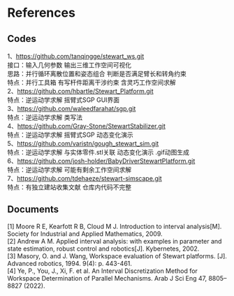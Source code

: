 # References

## Codes

1、<https://github.com/tanqingge/stewart_ws.git>  
接口：输入几何参数 输出三维工作空间可视化  
思路：并行循环离散位置和姿态组合 判断是否满足臂长和转角约束  
特点：并行工具箱 有写杆件距离干涉约束 含灵巧工作空间求解  
2、<https://github.com/hbartle/Stewart_Platform.git>  
特点：逆运动学求解 摇臂式SGP GUI界面  
3、<https://github.com/waleedfarahat/sgp.git>  
特点：逆运动学求解 类写法  
4、<https://github.com/Gray-Stone/StewartStabilizer.git>  
特点：逆运动学求解 摇臂式SGP 动态变化演示  
5、<https://github.com/varistn/gough_stewart_sim.git>  
特点：逆运动学求解 与实体零件.stl关联 动态变化演示 .gif动图生成  
6、<https://github.com/josh-holder/BabyDriverStewartPlatform.git>  
特点：逆运动学求解 可能有剩余工作空间求解  
7、<https://github.com/tdehaeze/stewart-simscape.git>  
特点：有独立建站收集文献 仓库内代码不完整  

## Documents

[1] Moore R E, Kearfott R B, Cloud M J. Introduction to interval analysis[M]. Society for Industrial and
Applied Mathematics, 2009.  
[2] Andrew A M. Applied interval analysis: with examples in parameter and state estimation, robust control
and robotics[J]. Kybernetes, 2002.  
[3] Masory, O. and J. Wang, Workspace evaluation of Stewart platforms. [J]. Advanced robotics, 1994. 9(4):
p. 443-461.  
[4] Ye, P., You, J., Xi, F. et al. An Interval Discretization Method for Workspace Determination of Parallel Mechanisms. Arab J Sci Eng 47, 8805–8827 (2022).
